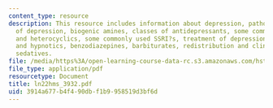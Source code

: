 ```yaml
---
content_type: resource
description: This resource includes information about depression, pathophysiology
  of depression, biogenic amines, classes of antidepressants, some commonly used tricylics
  and heterocyclics, some commonly used SSRI?s, treatment of depression, sedatives
  and hypnotics, benzodiazepines, barbiturates, redistribution and clinical use of
  sedatives.
file: /media/https%3A/open-learning-course-data-rc.s3.amazonaws.com/hst-151-principles-of-pharmacology-spring-2005/3914a677b4f490dbf1b9958519d3bf6d_ln22hms_3932.pdf
file_type: application/pdf
resourcetype: Document
title: ln22hms_3932.pdf
uid: 3914a677-b4f4-90db-f1b9-958519d3bf6d
---
```

